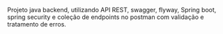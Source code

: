 Projeto java backend, utilizando API REST, swagger, flyway, Spring boot, spring security e coleção de endpoints no postman com validação e tratamento de erros. 
